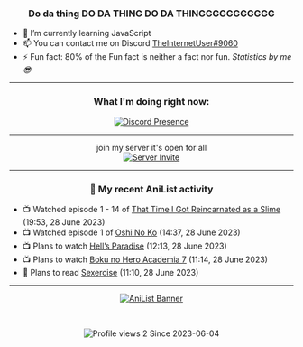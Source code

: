 <div align="center">

### Do da thing DO DA THING DO DA THINGGGGGGGGGGG
</div>

- 🌱 I’m currently learning JavaScript
- 📫 You can contact me on Discord [TheInternetUser#9060](https://discord.com/users/534117072796385300)
- ⚡ Fun fact: 80% of the Fun fact is neither a fact nor fun. _Statistics by me 😎_
<hr>

<div align="center">

### What I'm doing right now:
[![Discord Presence](https://lanyard.cnrad.dev/api/534117072796385300)](https://discord.com/users/534117072796385300)
<hr>

join my server it's open for all <br>
[![Server Invite](https://invidget.switchblade.xyz/bfYgVHxrSs)](https://discord.gg/bfYgVHxrSs)

<hr>
  
### 🌸 My recent AniList activity

</div>

<!-- ANILIST_ACTIVITY:start -->

-   📺 Watched episode 1 - 14 of [That Time I Got Reincarnated as a Slime](https://anilist.co/anime/101280) (19:53, 28 June 2023)
-   📺 Watched episode 1 of [Oshi No Ko](https://anilist.co/anime/150672) (14:37, 28 June 2023)
-   📺 Plans to watch [Hell’s Paradise](https://anilist.co/anime/128893) (12:13, 28 June 2023)
-   📺 Plans to watch [Boku no Hero Academia 7](https://anilist.co/anime/163139) (11:14, 28 June 2023)
-   📖 Plans to read [Sexercise](https://anilist.co/manga/116774) (11:10, 28 June 2023)

<!-- ANILIST_ACTIVITY:end -->
<hr>

<div align="center">

[![AniList Banner](https://img.anili.st/User/929966)](https://anilist.co/user/TheInternetUser)

<!-- ![Profile views](https://gpvc.arturio.dev/TheInternetUse7) Since 2023-01-09 -->
<br>

![Profile views 2](https://eng8ov7sekpf7ov.m.pipedream.net) Since 2023-06-04

</div>
